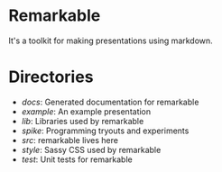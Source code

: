 # Remarkable
It's a toolkit for making presentations using markdown.

# Directories

- _docs_: Generated documentation for remarkable
- _example_: An example presentation
- _lib_: Libraries used by remarkable
- _spike_: Programming tryouts and experiments
- _src_: remarkable lives here
- _style_: Sassy CSS used by remarkable
- _test_: Unit tests for remarkable